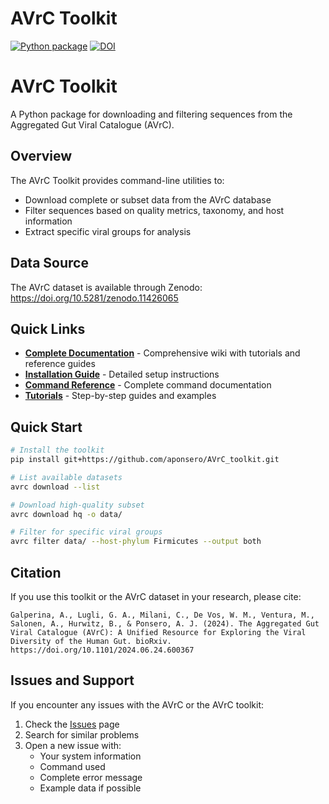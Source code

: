 # AVrC Toolkit

[![Python package](https://github.com/aponsero/AVrC_toolkit/actions/workflows/python-package.yml/badge.svg)](https://github.com/aponsero/AVrC_toolkit/actions/workflows/python-package.yml)
[![DOI](https://zenodo.org/badge/DOI/10.5281/zenodo.11426065.svg)](https://doi.org/10.5281/zenodo.11426065)
# AVrC Toolkit

A Python package for downloading and filtering sequences from the Aggregated Gut Viral Catalogue (AVrC).

## Overview

The AVrC Toolkit provides command-line utilities to:
* Download complete or subset data from the AVrC database
* Filter sequences based on quality metrics, taxonomy, and host information
* Extract specific viral groups for analysis

## Data Source

The AVrC dataset is available through Zenodo: https://doi.org/10.5281/zenodo.11426065

## Quick Links

- [**Complete Documentation**](https://github.com/aponsero/AVrC_toolkit/wiki) - Comprehensive wiki with tutorials and reference guides
- [**Installation Guide**](https://github.com/aponsero/AVrC_toolkit/wiki/Installation-Guide) - Detailed setup instructions
- [**Command Reference**](https://github.com/aponsero/AVrC_toolkit/wiki/Command-Reference) - Complete command documentation
- [**Tutorials**](https://github.com/aponsero/AVrC_toolkit/wiki/Tutorials-and-Examples) - Step-by-step guides and examples

## Quick Start

```bash
# Install the toolkit
pip install git+https://github.com/aponsero/AVrC_toolkit.git

# List available datasets
avrc download --list

# Download high-quality subset
avrc download hq -o data/

# Filter for specific viral groups
avrc filter data/ --host-phylum Firmicutes --output both
```

## Citation

If you use this toolkit or the AVrC dataset in your research, please cite:

```
Galperina, A., Lugli, G. A., Milani, C., De Vos, W. M., Ventura, M., Salonen, A., Hurwitz, B., & Ponsero, A. J. (2024). The Aggregated Gut Viral Catalogue (AVrC): A Unified Resource for Exploring the Viral Diversity of the Human Gut. bioRxiv. https://doi.org/10.1101/2024.06.24.600367
```

## Issues and Support

If you encounter any issues with the AVrC or the AVrC toolkit:
1. Check the [Issues](https://github.com/aponsero/AVrC_toolkit/issues) page
2. Search for similar problems
3. Open a new issue with:
   - Your system information
   - Command used
   - Complete error message
   - Example data if possible

